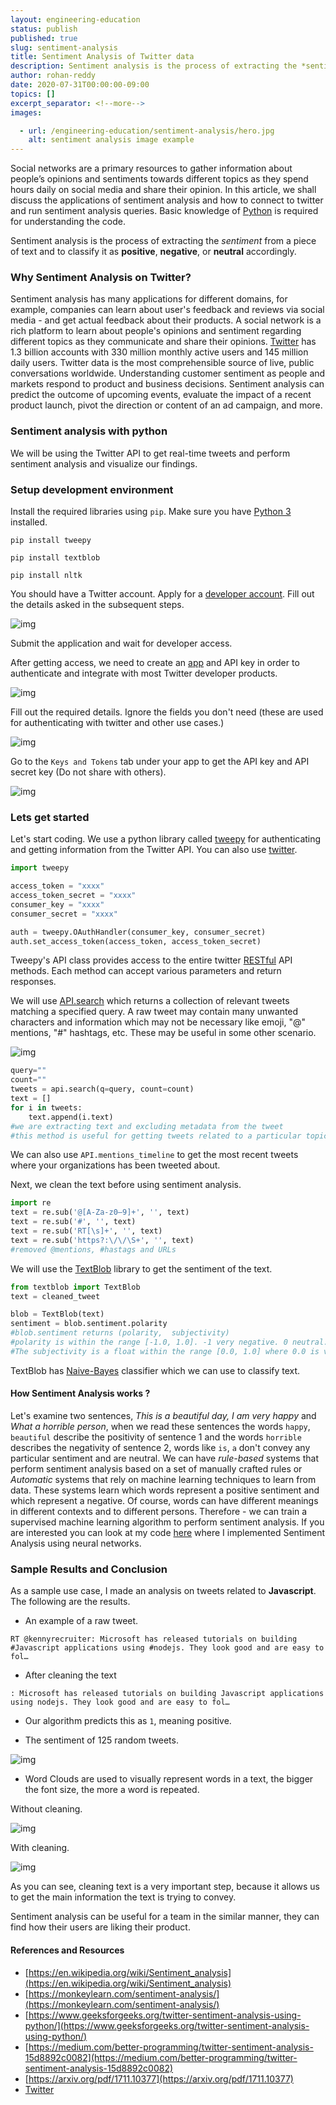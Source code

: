 ```yaml
---
layout: engineering-education
status: publish
published: true
slug: sentiment-analysis
title: Sentiment Analysis of Twitter data
description: Sentiment analysis is the process of extracting the *sentiment* from a piece of text and to classify it as positive, negative or neutral accordingly.
author: rohan-reddy
date: 2020-07-31T00:00:00-09:00
topics: []
excerpt_separator: <!--more-->
images:

  - url: /engineering-education/sentiment-analysis/hero.jpg
    alt: sentiment analysis image example
---
```

Social networks are a primary resources to gather information about people’s opinions and sentiments towards different topics as they spend hours daily on social media and share their opinion. In this article, we shall discuss the applications of sentiment analysis and how to connect to twitter and run sentiment analysis queries. Basic knowledge of [Python](https://www.python.org/about/gettingstarted/) is required for understanding the code.
<!--more-->

Sentiment analysis is the process of extracting the *sentiment* from a piece of text and to classify it as **positive**, **negative**, or **neutral** accordingly.

### Why Sentiment Analysis on Twitter?
Sentiment analysis has many applications for different domains, for example, companies can learn about user's feedback and reviews via social media - and get actual feedback about their products. A social network is a rich platform to learn about people's opinions and sentiment regarding different topics as they communicate and share their opinions. [Twitter](https://twitter.com/) has 1.3 billion accounts with 330 million monthly active users and 145 million daily users. Twitter data is the most comprehensible source of live, public conversations worldwide. Understanding customer sentiment as people and markets respond to product and business decisions. Sentiment analysis can predict the outcome of upcoming events, evaluate the impact of a recent product launch, pivot the direction or content of an ad campaign, and more.  

### Sentiment analysis with python

We will be using the Twitter API to get real-time tweets and perform sentiment analysis and visualize our findings.

### Setup development environment
Install the required libraries using `pip`. Make sure you have [Python 3](https://www.python.org/downloads/) installed.

```
pip install tweepy

pip install textblob
 
pip install nltk
 ```
 
 
You should have a Twitter account. Apply for a [developer account](https://developer.twitter.com/en/apply-for-access). Fill out the details asked in the subsequent steps.

![img](/engineering-education/sentiment-analysis/apply.png)

Submit the application and wait for developer access.

After getting access, we need to create an [app](https://developer.twitter.com/en/apps/) and API key in order to authenticate and integrate with most Twitter developer products.

![img](/engineering-education/sentiment-analysis/create1.png)

Fill out the required details. Ignore the fields you don't need (these are used for authenticating with twitter and other use cases.)

![img](/engineering-education/sentiment-analysis/form.png)

Go to the `Keys and Tokens` tab under your app to get the API key and API secret key (Do not share with others).

![img](/engineering-education/sentiment-analysis/tokens.png)

### Lets get started
Let's start coding. We use a python library called [tweepy](https://tweepy.org) for authenticating and getting information from the Twitter API. You can also use [twitter](https://pypi.org/project/twitter/).

```python
import tweepy

access_token = "xxxx"
access_token_secret = "xxxx"
consumer_key = "xxxx"
consumer_secret = "xxxx"

auth = tweepy.OAuthHandler(consumer_key, consumer_secret)
auth.set_access_token(access_token, access_token_secret)
```
Tweepy's API class provides access to the entire twitter [RESTful](https://www.tutorialspoint.com/restful/restful_introduction.htm) API methods. Each method can accept various parameters and return responses.

We will use [API.search](http://docs.tweepy.org/en/latest/api.html) which returns a collection of relevant tweets matching a specified query. A raw tweet may contain many unwanted characters and information which may not be necessary like emoji, "@" mentions, "#" hashtags, etc. These may be useful in some other scenario.

![img](/engineering-education/sentiment-analysis/search.png)

```python
query=""
count=""
tweets = api.search(q=query, count=count)
text = []
for i in tweets:
	text.append(i.text)
#we are extracting text and excluding metadata from the tweet
#this method is useful for getting tweets related to a particular topic
```
We can also use `API.mentions_timeline` to get the most recent tweets where your organizations has been tweeted about.

Next, we clean the text before using sentiment analysis.

```python
import re
text = re.sub('@[A-Za-z0–9]+', '', text)
text = re.sub('#', '', text)
text = re.sub('RT[\s]+', '', text)
text = re.sub('https?:\/\/\S+', '', text)
#removed @mentions, #hastags and URLs
```
We will use the [TextBlob](https://textblob.readthedocs.io/en/dev/quickstart.html?highlight=sentiment#sentiment-analysis) library to get the sentiment of the text.

```python
from textblob import TextBlob
text = cleaned_tweet

blob = TextBlob(text)
sentiment = blob.sentiment.polarity
#blob.sentiment returns (polarity,  subjectivity)
#polarity is within the range [-1.0, 1.0]. -1 very negative. 0 neutral. 1 very positive
#The subjectivity is a float within the range [0.0, 1.0] where 0.0 is very objective and 1.0 is very subjective.
```
TextBlob has [Naive-Bayes](https://en.wikipedia.org/wiki/Naive_Bayes_classifier) classifier which we can use to classify text.

#### How Sentiment Analysis works ?
Let's examine two sentences, *This is a beautiful day, I am very happy* and *What a horrible person*, when we read these sentences the words `happy`, `beautiful` describe the positivity of sentence 1 and the words `horrible` describes the negativity of sentence 2, words like `is`, `a` don't convey any particular sentiment and are neutral. We can have *rule-based* systems that perform sentiment analysis based on a set of manually crafted rules or *Automatic* systems that rely on machine learning techniques to learn from data. These systems learn which words represent a positive sentiment and which represent a negative. Of course, words can have different meanings in different contexts and to different persons. Therefore - we can train a supervised machine learning algorithm to perform sentiment analysis. If you are interested you can look at my code [here](https://github.com/rohanreddych/stuff) where I implemented Sentiment Analysis using neural networks.

### Sample Results and Conclusion
As a sample use case, I made an analysis on tweets related to **Javascript**. The following are the results.

* An example of a raw tweet.

`RT @kennyrecruiter: Microsoft has released tutorials on building #Javascript applications using #nodejs. They look good and are easy to fol…`

* After cleaning the text

`: Microsoft has released tutorials on building Javascript applications using nodejs. They look good and are easy to fol…`

* Our algorithm predicts this as `1`, meaning positive.

* The sentiment of 125 random tweets.

![img](/engineering-education/sentiment-analysis/bar.png)

* Word Clouds are used to visually represent words in a text, the bigger the font size, the more a word is repeated.

Without cleaning.

![img](/engineering-education/sentiment-analysis/dirty-word.png)

With cleaning.

![img](/engineering-education/sentiment-analysis/clean-word.png)

As you can see, cleaning text is a very important step, because it allows us to get the main information the text is trying to convey.

Sentiment analysis can be useful for a team in the similar manner, they can find how their users are liking their product.

#### References and Resources
* [https://en.wikipedia.org/wiki/Sentiment_analysis](https://en.wikipedia.org/wiki/Sentiment_analysis)
* [https://monkeylearn.com/sentiment-analysis/](https://monkeylearn.com/sentiment-analysis/)
* [https://www.geeksforgeeks.org/twitter-sentiment-analysis-using-python/](https://www.geeksforgeeks.org/twitter-sentiment-analysis-using-python/)
* [https://medium.com/better-programming/twitter-sentiment-analysis-15d8892c0082](https://medium.com/better-programming/twitter-sentiment-analysis-15d8892c0082)
* [https://arxiv.org/pdf/1711.10377](https://arxiv.org/pdf/1711.10377)
* [Twitter](https://developer.twitter.com/en/use-cases/analyze)
